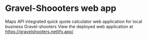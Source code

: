 # Gravel-Shoooters web app

Maps API integrated quick quote calculator web application for local business Gravel-shooters
View the deployed web application at https://gravelshooters.netlify.app/

